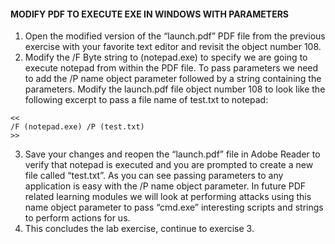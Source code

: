 #### MODIFY PDF TO EXECUTE EXE IN WINDOWS WITH PARAMETERS
1. Open the modified version of the “launch.pdf” PDF file from the previous exercise with your favorite text editor and revisit the object number 108.
2. Modify the /F Byte string to (notepad.exe) to specify we are going to execute notepad from within the PDF file. To pass parameters we need to add the /P name object parameter followed by a string containing the parameters. Modify the launch.pdf file object number 108 to look like the following excerpt to pass a file name of test.txt to notepad:

  ```
  <<
  /F (notepad.exe) /P (test.txt)
  >>
  ```

3. Save your changes and reopen the “launch.pdf” file in Adobe Reader to verify that notepad is executed and you are prompted to create a new file called “test.txt”. As you can see passing parameters to any application is easy with the /P name object parameter. In future PDF related learning modules we will look at performing attacks using this name object parameter to pass “cmd.exe” interesting scripts and strings to perform actions for us.
4. This concludes the lab exercise, continue to exercise 3.
 

